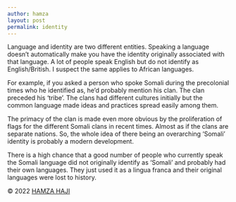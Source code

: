 ```yaml
---
author: hamza
layout: post
permalink: identity
---
```

Language and identity are two different entities. Speaking a language doesn’t automatically make you have the identity originally associated with that language. A lot of people speak English but do not identify as English/British. I suspect the same applies to African languages.

For example, if you asked a person who spoke Somali during the precolonial times who he identified as, he’d probably mention his clan. The clan preceded his ‘tribe’. The clans had different cultures initially but the common language made ideas and practices spread easily among them.

The primacy of the clan is made even more obvious by the proliferation of flags for the different Somali clans in recent times. Almost as if the clans are separate nations. So, the whole idea of there being an overarching ‘Somali’ identity is probably a modern development.

There is a high chance that a good number of people who currently speak the Somali language did not originally identify as ‘Somali’ and probably had their own languages. They just used it as a lingua franca and their original languages were lost to history.

© 2022 <a class="small" href="/">HAMZA HAJI</a>
